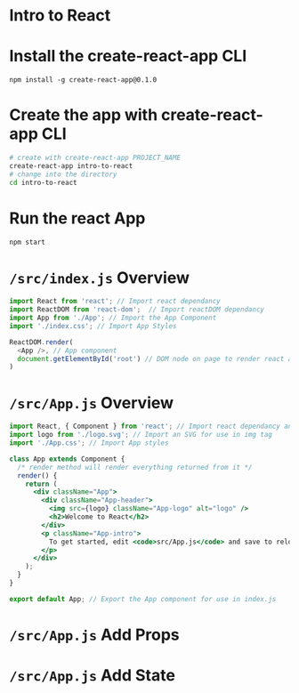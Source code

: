 # Intro to React

# Install the create-react-app CLI
```
npm install -g create-react-app@0.1.0
```

# Create the app with create-react-app CLI
```bash
# create with create-react-app PROJECT_NAME
create-react-app intro-to-react
# change into the directory
cd intro-to-react
```

# Run the react App

```bash
npm start
```

# `/src/index.js` Overview

```js
import React from 'react'; // Import react dependancy
import ReactDOM from 'react-dom';  // Import reactDOM dependancy
import App from './App'; // Import the App Component
import './index.css'; // Import App Styles

ReactDOM.render(
  <App />, // App component
  document.getElementById('root') // DOM node on page to render react app to
)
```

# `/src/App.js` Overview

```jsx
import React, { Component } from 'react'; // Import react dependancy and React.Component
import logo from './logo.svg'; // Import an SVG for use in img tag
import './App.css'; // Import App styles

class App extends Component {
  /* render method will render everything returned from it */
  render() {
    return (
      <div className="App">
        <div className="App-header">
          <img src={logo} className="App-logo" alt="logo" />
          <h2>Welcome to React</h2>
        </div>
        <p className="App-intro">
          To get started, edit <code>src/App.js</code> and save to reload.
        </p>
      </div>
    );
  }
}

export default App; // Export the App component for use in index.js
```

# `/src/App.js` Add Props

# `/src/App.js` Add State
